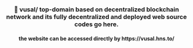 <div align="center">
<h1<vusal.</h1>
<h3> 👀 vusal/ top-domain based on decentralized blockchain network and its fully decentralized and deployed web source codes go here.</h3>
<h4> the website can be accessed directly by https://vusal.hns.to/</h4>   
</div>
